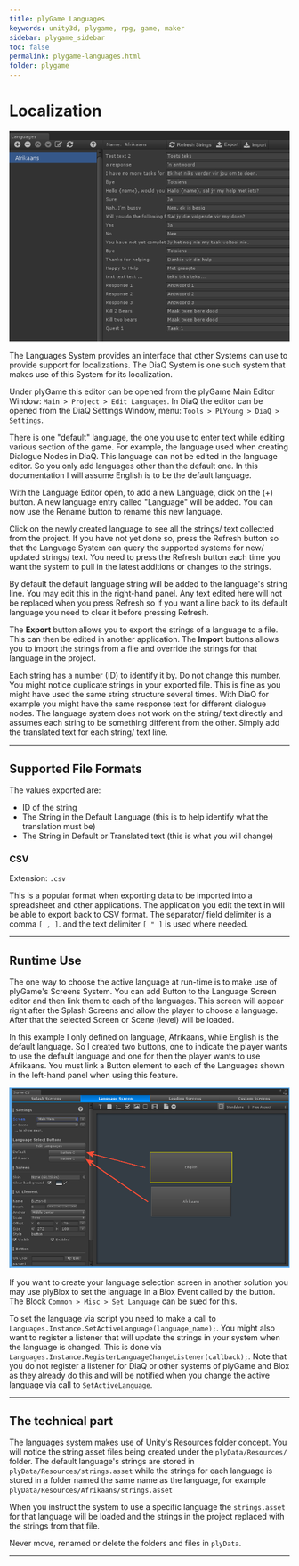 ```yaml
---
title: plyGame Languages
keywords: unity3d, plygame, rpg, game, maker
sidebar: plygame_sidebar
toc: false
permalink: plygame-languages.html
folder: plygame
---
```


Localization 
====================

![](/img/plygame/lang/00.png)

The Languages System provides an interface that other Systems can use to provide support for localizations. The DiaQ System is one such system that makes use of this System for its localization.

Under plyGame this editor can be opened from the plyGame Main Editor Window: `Main > Project > Edit Languages`. In DiaQ the editor can be opened from the DiaQ Settings Window, menu: `Tools > PLYoung > DiaQ > Settings`.

There is one "default" language, the one you use to enter text while editing various section of the game. For example, the language used when creating Dialogue Nodes in DiaQ. This language can not be edited in the language editor. So you only add languages other than the default one. In this documentation I will assume English is to be the default language.

With the Language Editor open, to add a new Language, click on the (+) button. A new language entry called "Language" will be added. You can now use the Rename button to rename this new language. 

Click on the newly created language to see all the strings/ text collected from the project. If you have not yet done so, press the Refresh button so that the Language System can query the supported systems for new/ updated strings/ text. You need to press the Refresh button each time you want the system to pull in the latest additions or changes to the strings.

By default the default language string will be added to the language's string line. You may edit this in the right-hand panel. Any text edited here will not be replaced when you press Refresh so if you want a line back to its default language you need to clear it before pressing Refresh.

The **Export** button allows you to export the strings of a language to a file. This can then be edited in another application. The **Import** buttons allows you to import the strings from a file and override the strings for that language in the project.

Each string has a number (ID) to identify it by. Do not change this number. You might notice duplicate strings in your exported file. This is fine as you might have used the same string structure several times. With DiaQ for example you might have the same response text for different dialogue nodes. The language system does not work on the string/ text directly and assumes each string to be something different from the other. Simply add the translated text for each string/ text line.

-----------------------------------------------------------------------------------------------------------------------
Supported File Formats
----------------------

The values exported are:

- ID of the string
- The String in the Default Language (this is to help identify what the translation must be)
- The String in Default or Translated text (this is what you will change)

### CSV ###

Extension: `.csv`

This is a popular format when exporting data to be imported into a spreadsheet and other applications. The application you edit the text in will be able to export back to CSV format. The separator/ field delimiter is a comma `[ , ]`. and the text delimiter `[ " ]` is used where needed.

-----------------------------------------------------------------------------------------------------------------------
Runtime Use 
-----------

The one way to choose the active language at run-time is to make use of plyGame's Screens System. You can add Button to the Language Screen editor and then link them to each of the languages. This screen will appear right after the Splash Screens and allow the player to choose a language. After that the selected Screen or Scene (level) will be loaded.

In this example I only defined on language, Afrikaans, while English is the default language. So I created two buttons, one to indicate the player wants to use the default language and one for then the player wants to use Afrikaans. You must link a Button element to each of the Languages shown in the left-hand panel when using this feature.

![](/img/plygame/lang/01.png)

If you want to create your language selection screen in another solution you may use plyBlox to set the language in a Blox Event called by the button. The Block `Common > Misc > Set Language` can be sued for this.

To set the language via script you need to make a call to `Languages.Instance.SetActiveLanguage(language_name);`. You might also want to register a listener that will update the strings in your system when the language is changed. This is done via `Languages.Instance.RegisterLanguageChangeListener(callback);`. Note that you do not register a listener for DiaQ or other systems of plyGame and Blox as they already do this and will be notified when you change the active language via call to `SetActiveLanguage`.

-----------------------------------------------------------------------------------------------------------------------
The technical part 
-------------------

The languages system makes use of Unity's Resources folder concept. You will notice the string asset files being created under the `plyData/Resources/` folder. The default language's strings are stored in `plyData/Resources/strings.asset` while the strings for each language is stored in a folder named the same name as the language, for example `plyData/Resources/Afrikaans/strings.asset`

When you instruct the system to use a specific language the `strings.asset` for that language will be loaded and the strings in the project replaced with the strings from that file.

Never move, renamed or delete the folders and files in `plyData`.

-----------------------------------------------------------------------------------------------------------------------
